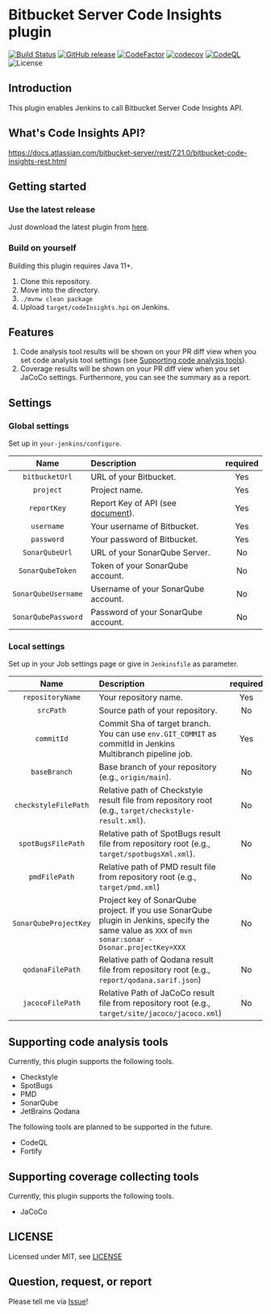 # Bitbucket Server Code Insights plugin

[![Build Status](https://github.com/T45K/Bitbucket-Server-Code-Insights-plugin/actions/workflows/execute-test.yaml/badge.svg)](https://github.com/T45K/Bitbucket-Server-Code-Insights-plugin/actions/workflows/execute-test.yaml)
[![GitHub release](https://img.shields.io/github/v/release/T45K/Bitbucket-Server-Code-Insights-plugin?display_name=tag&include_prereleases)](https://github.com/T45K/Bitbucket-Server-Code-Insights-plugin/releases/latest)
[![CodeFactor](https://www.codefactor.io/repository/github/t45k/bitbucket-server-code-insights-plugin/badge)](https://www.codefactor.io/repository/github/t45k/bitbucket-server-code-insights-plugin)
[![codecov](https://codecov.io/gh/T45K/Bitbucket-Server-Code-Insights-plugin/branch/master/graph/badge.svg?token=WMB09M8P7R)](https://codecov.io/gh/T45K/Bitbucket-Server-Code-Insights-plugin)
[![CodeQL](https://github.com/T45K/Bitbucket-Server-Code-Insights-plugin/actions/workflows/codeql-analysis.yml/badge.svg)](https://github.com/T45K/Bitbucket-Server-Code-Insights-plugin/actions/workflows/codeql-analysis.yml)
![License](http://img.shields.io/badge/license-MIT-blue.svg?style=flat)

## Introduction

This plugin enables Jenkins to call Bitbucket Server Code Insights API.

## What's Code Insights API?

https://docs.atlassian.com/bitbucket-server/rest/7.21.0/bitbucket-code-insights-rest.html

## Getting started

### Use the latest release

Just download the latest plugin from [here](https://github.com/T45K/Bitbucket-Server-Code-Insights-plugin/releases).

### Build on yourself

Building this plugin requires Java 11+.

1. Clone this repository.
2. Move into the directory.
3. `./mvnw clean package`
4. Upload `target/codeInsights.hpi` on Jenkins.

## Features

1. Code analysis tool results will be shown on your PR diff view when you set code analysis tool settings (see [Supporting code analysis tools](#supporting-code-analysis-tools)).
2. Coverage results will be shown on your PR diff view when you set JaCoCo settings. Furthermore, you can see the summary as a report. 

## Settings

### Global settings

Set up in `your-jenkins/configure`.

|        Name         | Description                                                                                                                                                                                                                                                                                                                                                                                                                                                                                  | required |
|:-------------------:|:---------------------------------------------------------------------------------------------------------------------------------------------------------------------------------------------------------------------------------------------------------------------------------------------------------------------------------------------------------------------------------------------------------------------------------------------------------------------------------------------|:--------:|
|   `bitbucketUrl`    | URL of your Bitbucket.                                                                                                                                                                                                                                                                                                                                                                                                                                                                       |   Yes    |
|      `project`      | Project name.                                                                                                                                                                                                                                                                                                                                                                                                                                                                                |   Yes    |
|     `reportKey`     | Report Key of API (see [document](https://docs.atlassian.com/bitbucket-server/rest/7.21.0/bitbucket-code-insights-rest.html#:~:text=The%20report%20key%20should%20be%20a%20unique%20string%20chosen%20by%20the%20reporter%20and%20should%20be%20unique%20enough%20not%20to%20potentially%20clash%20with%20report%20keys%20from%20other%20reporters.%20We%20recommend%20using%20reverse%20DNS%20namespacing%20or%20a%20similar%20standard%20to%20ensure%20that%20collision%20is%20avoided.)). |   Yes    |
|     `username`      | Your username of Bitbucket.                                                                                                                                                                                                                                                                                                                                                                                                                                                                  |   Yes    |  
|     `password`      | Your password of Bitbucket.                                                                                                                                                                                                                                                                                                                                                                                                                                                                  |   Yes    |
|   `SonarQubeUrl`    | URL of your SonarQube Server.                                                                                                                                                                                                                                                                                                                                                                                                                                                                |    No    |
|  `SonarQubeToken`   | Token of your SonarQube account.                                                                                                                                                                                                                                                                                                                                                                                                                                                             |    No    |
| `SonarQubeUsername` | Username of your SonarQube account.                                                                                                                                                                                                                                                                                                                                                                                                                                                          |    No    |
| `SonarQubePassword` | Password of your SonarQube account.                                                                                                                                                                                                                                                                                                                                                                                                                                                          |    No    |

### Local settings

Set up in your Job settings page or give in `Jenkinsfile` as parameter.

|         Name          | Description                                                                                                                                           | required |     default     |
|:---------------------:|:------------------------------------------------------------------------------------------------------------------------------------------------------|:--------:|:---------------:|
|   `repositoryName`    | Your repository name.                                                                                                                                 |   Yes    |       `-`       |                                                                                                                                                                                                                                                                                                                                                                                                                                                                       
|       `srcPath`       | Source path of your repository.                                                                                                                       |    No    | `src/main/java` |
|      `commitId`       | Commit Sha of target branch. You can use `env.GIT_COMMIT` as commitId in Jenkins Multibranch pipeline job.                                            |   Yes    |       `-`       | 
|     `baseBranch`      | Base branch of your repository (e.g., `origin/main`).                                                                                                 |    No    | `origin/master` | 
| `checkstyleFilePath`  | Relative path of Checkstyle result file from repository root (e.g., `target/checkstyle-result.xml`).                                                  |    No    |       `-`       |
|  `spotBugsFilePath`   | Relative path of SpotBugs result file from repository root (e.g., `target/spotbugsXml.xml`).                                                          |    No    |       `-`       |
|     `pmdFilePath`     | Relative path of PMD result file from repository root (e.g., `target/pmd.xml`)                                                                        |    No    |       `-`       |
| `SonarQubeProjectKey` | Project key of SonarQube project. If you use SonarQube plugin in Jenkins, specify the same value as `XXX` of `mvn sonar:sonar -Dsonar.projectKey=XXX` |    No    |       `-`       |
|   `qodanaFilePath`    | Relative path of Qodana result file from repository root (e.g., `report/qodana.sarif.json`)                                                           |    No    |       `-`       |
|   `jacocoFilePath`    | Relative Path of JaCoCo result file from repository root (e.g., `target/site/jacoco/jacoco.xml`)                                                      |    No    |       `-`       |

## Supporting code analysis tools

Currently, this plugin supports the following tools.

- Checkstyle
- SpotBugs
- PMD
- SonarQube
- JetBrains Qodana

The following tools are planned to be supported in the future.

- CodeQL
- Fortify

## Supporting coverage collecting tools

Currently, this plugin supports the following tools.

- JaCoCo

## LICENSE

Licensed under MIT, see [LICENSE](LICENSE.md)

## Question, request, or report

Please tell me via [Issue](https://github.com/T45K/Bitbucket-Server-Code-Insights-plugin/issues)!
